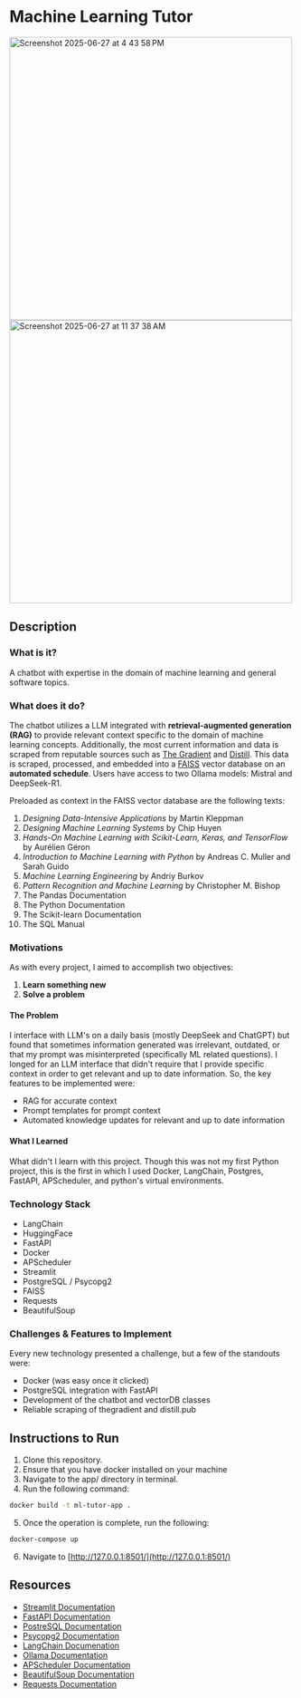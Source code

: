 # Machine Learning Tutor 

<img width="500" alt="Screenshot 2025-06-27 at 4 43 58 PM" src="https://github.com/user-attachments/assets/72eac2d9-83b9-4e76-94e8-4f74129e2362" />
<img width="500" alt="Screenshot 2025-06-27 at 11 37 38 AM" src="https://github.com/user-attachments/assets/87535472-9ff5-480d-b764-7f8743093658" />


## Description 

### What is it?
A chatbot with expertise in the domain of machine learning and general software topics. 
### What does it do?
The chatbot utilizes a LLM integrated with **retrieval-augmented generation (RAG)** to provide relevant context specific to the domain of machine learning concepts. 
Additionally, the most current information and data is scraped from reputable sources such as [The Gradient](https://thegradient.pub/) and [Distill](https://distill.pub/). 
This data is scraped, processed, and embedded into a [FAISS](https://faiss.ai/index.html) vector database on an **automated schedule**. Users have access to two Ollama models: Mistral and DeepSeek-R1.

Preloaded as context in the FAISS vector database are the following texts:
1. *Designing Data-Intensive Applications* by Martin Kleppman
2. *Designing Machine Learning Systems* by Chip Huyen
3. *Hands-On Machine Learning with Scikit-Learn, Keras, and TensorFlow* by Aurélien Géron
4. *Introduction to Machine Learning with Python* by Andreas C. Muller and Sarah Guido
5. *Machine Learning Engineering* by Andriy Burkov
6. *Pattern Recognition and Machine Learning* by Christopher M. Bishop
7. The Pandas Documentation
8. The Python Documentation
9. The Scikit-learn Documentation
10. The SQL Manual

### Motivations 
As with every project, I aimed to accomplish two objectives: 
1. **Learn something new**
2. **Solve a problem**

#### The Problem 
I interface with LLM's on a daily basis (mostly DeepSeek and ChatGPT) but found that sometimes information generated was irrelevant, outdated, or that my prompt was misinterpreted (specifically ML related questions).
I longed for an LLM interface that didn't require that I provide specific context in order to get relevant and up to date information. So, the key features to be implemented were:
- RAG for accurate context
- Prompt templates for prompt context
- Automated knowledge updates for relevant and up to date information

#### What I Learned
What didn't I learn with this project. Though this was not my first Python project, this is the first in which I used Docker, LangChain, Postgres, FastAPI, APScheduler, and python's virtual environments.

### Technology Stack 
- LangChain
- HuggingFace
- FastAPI
- Docker
- APScheduler
- Streamlit
- PostgreSQL / Psycopg2
- FAISS
- Requests
- BeautifulSoup
  
### Challenges & Features to Implement 
Every new technology presented a challenge, but a few of the standouts were:
- Docker (was easy once it clicked)
- PostgreSQL integration with FastAPI
- Development of the chatbot and vectorDB classes
- Reliable scraping of thegradient and distill.pub
  
## Instructions to Run 

1. Clone this repository.
2. Ensure that you have docker installed on your machine
3. Navigate to the app/ directory in terminal.
4. Run the following command:
```bash
docker build -t ml-tutor-app .
```
5. Once the operation is complete, run the following:
 ```bash
docker-compose up
 ```
6. Navigate to [http://127.0.0.1:8501/](http://127.0.0.1:8501/)


## Resources 
- [Streamlit Documentation](https://docs.streamlit.io/)
- [FastAPI Documentation](https://fastapi.tiangolo.com/)
- [PostreSQL Documentation](https://www.postgresql.org/docs/)
- [Psycopg2 Documentation](https://www.psycopg.org/docs/)
- [LangChain Documenation](https://python.langchain.com/docs/introduction/)
- [Ollama Documentation](https://github.com/ollama/ollama)
- [APScheduler Documentation](https://apscheduler.readthedocs.io/en/3.x/)
- [BeautifulSoup Documentation](https://www.crummy.com/software/BeautifulSoup/bs4/doc/)
- [Requests Documentation](https://requests.readthedocs.io/en/latest/)
  
